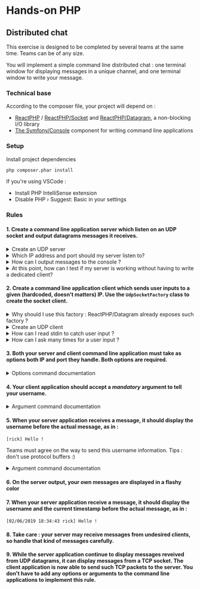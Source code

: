 # Hands-on PHP

## Distributed chat

This exercise is designed to be completed by several teams at the same time. Teams can be of any size.

You will implement a simple command line distributed chat : one terminal window for displaying messages in a unique channel, and one terminal window to write your message.

### Technical base

According to the composer file, your project will depend on :

- [ReactPHP](https://reactphp.org/) / [ReactPHP/Socket](https://reactphp.org/socket/) and [ReactPHP/Datagram](https://reactphp.org/datagram/), a non-blocking I/O library
- [The Symfony/Console](https://symfony.com/doc/current/components/console.html) component for writing command line applications

### Setup

Install project dependencies

```bash
php composer.phar install
```

If you're using VSCode :

* Install PHP IntelliSense extension
* Disable PHP › Suggest: Basic in your settings


### Rules

#### 1. Create a command line application server which listen on an UDP socket and output datagrams messages it receives.

 <details>
  <summary>Create an UDP server</summary>
  <p>
  [examples](https://github.com/reactphp/datagram/tree/v1.4.0/examples)
  </p>
</details>
 <details>
  <summary>Which IP address and port should my server listen to?</summary>
  <p>
  You have to listen to the broadcast IP adress of the network interface that connects you with the other teams. Choose en port number that isn't used be any known services.
  </p>
</details>
<details>
  <summary>How can I output messages to the console ?</summary>
  <p>
  [doc](https://symfony.com/doc/current/console.html#console-output)
  </p>
</details>
 <details>
  <summary>At this point, how can I test if my server is working without having to write a dedicated client?</summary>
  <p>
  On macOs, install `netcat` and `socat`: `brew install netcat && brew install socat`.
  
  Send to UDP :
  ```bash
 socat - UDP-DATAGRAM:$IP:$PORT[,broadcast]
  ```

Listen to UDP :

```bash
nc -kluvw 1 $IP $PORT
```
  </p>
</details>

#### 2. Create a command line application client which sends user inputs to a given (hardcoded, doesn't matters) IP. Use the `UdpSocketFactory` class to create the socket client.

<details>
  <summary>Why should I use this factory : ReactPHP/Datagram already exposes such factory ?</summary>
  <p>
  That's because the `ReactPHP datagram socket factory` doesn't allow to set a stream factory context when creating the socket. When your create a socket, for security reasons, you have to tell explicitly that you want to send messages on a broadcast IP.   
  </p>
</details>

<details>
  <summary>Create an UDP client</summary>
  <p>
  [examples](https://github.com/reactphp/datagram/tree/v1.4.0/examples)
  </p>
</details>

<details>
  <summary>How can I read stdin to catch user input  ?</summary>
  <p>
  [doc](https://symfony.com/doc/current/components/console/helpers/questionhelper.html)
  </p>
</details>

<details>
  <summary>How can I ask many times for a user input ?</summary>
  <p>Remember that, somewhere in your client, there'll be an event loop in action.
  [loop interface](https://reactphp.org/event-loop/#loopinterface)</p>
</details>

#### 3. Both your server and client command line application must take as options both IP and port they handle. Both options are required.

 <details>
  <summary>Options command documentation</summary>
  <p>
  [doc](https://symfony.com/doc/current/console/input.html#using-command-options)
  </p>
</details>

#### 4. Your client application should accept a _mandatory_ argument to tell your username.

 <details>
  <summary>Argument command documentation</summary>
  <p>
  [doc](https://symfony.com/doc/current/console/input.html#using-command-arguments)
  </p>
</details>

#### 5. When your server application receives a message, it should display the username before the actual message, as in :

```
[rick] Hello !
```

Teams must agree on the way to send this username information. Tips : don't use protocol buffers :)

 <details>
  <summary>Argument command documentation</summary>
  <p>
  [doc](https://symfony.com/doc/current/console/coloring.html)
  </p>
</details>

#### 6. On the server output, your own messages are displayed in a flashy color

#### 7. When your server application receive a message, it should display the username and the current timestamp before the actual message, as in :

```
[02/06/2019 18:34:43 rick] Hello !
```

#### 8. Take care : your server may receive messages from undesired clients, so handle that kind of messages carefully.

#### 9. While the server application continue to display messages reveived from UDP datagrams, it can display messages from a TCP socket. The client application is now able to send such TCP packets to the server. You don't have to add any options or arguments to the command line applications to implement this rule.
